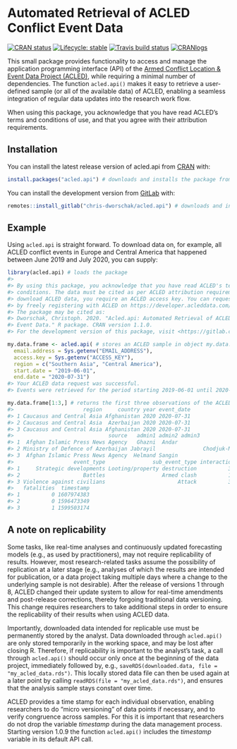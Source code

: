
<!-- README.md is generated from README.Rmd. Please edit that file -->

# Automated Retrieval of ACLED Conflict Event Data

<!-- badges: start -->

[![CRAN
status](https://www.r-pkg.org/badges/version-last-release/acled.api)](https://CRAN.R-project.org/package=acled.api)
[![Lifecycle:
stable](https://img.shields.io/badge/lifecycle-stable-brightgreen.svg)](https://www.tidyverse.org/lifecycle/#stable)
[![Travis build
status](https://travis-ci.com/chris-dworschak/acled.api.svg?branch=master)](https://travis-ci.com/gitlab/chris-dworschak/acled.api)
[![CRANlogs](http://cranlogs.r-pkg.org/badges/grand-total/acled.api)](https://CRAN.R-project.org/package=acled.api)
<!-- badges: end -->

This small package provides functionality to access and manage the
application programming interface (API) of the [Armed Conflict Location
& Event Data Project (ACLED)](https://acleddata.com/), while requiring a
minimal number of dependencies. The function `acled.api()` makes it easy
to retrieve a user-defined sample (or all of the available data) of
ACLED, enabling a seamless integration of regular data updates into the
research work flow.

When using this package, you acknowledge that you have read ACLED’s
terms and conditions of use, and that you agree with their attribution
requirements.

## Installation

You can install the latest release version of acled.api from
[CRAN](https://CRAN.R-project.org/package=acled.api/) with:

``` r
install.packages("acled.api") # downloads and installs the package from CRAN
```

You can install the development version from
[GitLab](https://gitlab.com/chris-dworschak/) with:

``` r
remotes::install_gitlab("chris-dworschak/acled.api") # downloads and installs the package from GitLab
```

## Example

Using `acled.api` is straight forward. To download data on, for example,
all ACLED conflict events in Europe and Central America that happened
between June 2019 and July 2020, you can supply:

``` r
library(acled.api) # loads the package
#> 
#> By using this package, you acknowledge that you have read ACLED's terms and
#> conditions. The data must be cited as per ACLED attribution requirements. To
#> download ACLED data, you require an ACLED access key. You can request your key
#> by freely registering with ACLED on https://developer.acleddata.com/.
#> The package may be cited as:
#> Dworschak, Christoph. 2020. "Acled.api: Automated Retrieval of ACLED Conflict
#> Event Data." R package. CRAN version 1.1.0.
#> For the development version of this package, visit <https://gitlab.com/chris-dworschak/acled.api/>

my.data.frame <- acled.api( # stores an ACLED sample in object my.data.frame
  email.address = Sys.getenv("EMAIL_ADDRESS"),
  access.key = Sys.getenv("ACCESS_KEY"),
  region = c("Southern Asia", "Central America"), 
  start.date = "2019-06-01", 
  end.date = "2020-07-31")
#> Your ACLED data request was successful. 
#> Events were retrieved for the period starting 2019-06-01 until 2020-07-31.

my.data.frame[1:3,] # returns the first three observations of the ACLED sample
#>                      region     country year event_date
#> 1 Caucasus and Central Asia Afghanistan 2020 2020-07-31
#> 2 Caucasus and Central Asia  Azerbaijan 2020 2020-07-31
#> 3 Caucasus and Central Asia Afghanistan 2020 2020-07-31
#>                              source   admin1 admin2 admin3          location
#> 1  Afghan Islamic Press News Agency   Ghazni  Andar                    Miray
#> 2 Ministry of Defence of Azerbaijan Jabrayil               Chodjuk-Mardjanli
#> 3  Afghan Islamic Press News Agency  Helmand Sangin                   Sangin
#>                   event_type               sub_event_type interaction
#> 1     Strategic developments Looting/property destruction          37
#> 2                    Battles                  Armed clash          11
#> 3 Violence against civilians                       Attack          37
#>   fatalities  timestamp
#> 1          0 1607974383
#> 2          0 1596473349
#> 3          1 1599503174
```

## A note on replicability

Some tasks, like real-time analyses and continuously updated forecasting
models (e.g., as used by practitioners), may not require replicability
of results. However, most research-related tasks assume the possibility
of replication at a later stage (e.g., analyses of which the results are
intended for publication, or a data project taking multiple days where a
change to the underlying sample is not desirable). After the release of
versions 1 through 8, ACLED changed their update system to allow for
real-time amendments and post-release corrections, thereby forgoing
traditional data versioning. This change requires researchers to take
additional steps in order to ensure the replicability of their results
when using ACLED data.

Importantly, downloaded data intended for replicable use must be
permanently stored by the analyst. Data downloaded through `acled.api()`
are only stored temporarily in the working space, and may be lost after
closing R. Therefore, if replicability is important to the analyst’s
task, a call through `acled.api()` should occur only once at the
beginning of the data project, immediately followed by, e.g.,
`saveRDS(downloaded.data, file = "my_acled_data.rds")`. This locally
stored data file can then be used again at a later point by calling
`readRDS(file = "my_acled_data.rds")`, and ensures that the analysis
sample stays constant over time.

ACLED provides a time stamp for each individual observation, enabling
researchers to do “micro versioning” of data points if necessary, and to
verify congruence across samples. For this it is important that
researchers do not drop the variable *timestamp* during the data
management process. Starting version 1.0.9 the function `acled.api()`
includes the *timestamp* variable in its default API call.
